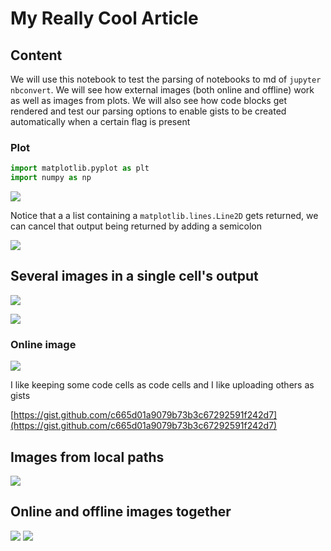 
# My Really Cool Article

## Content

We will use this notebook to test the parsing of notebooks to md of `jupyter nbconvert`. We will see how external images (both online and offline) work as well as images from plots. We will also see how code blocks get rendered and test our parsing options to enable gists to be created automatically when a certain flag is present

### Plot


```python
import matplotlib.pyplot as plt
import numpy as np
```

![](https://cdn-images-1.medium.com/proxy/1*ZnEIxs8iH8hajqTySqeARA.png)


Notice that a a list containing a `matplotlib.lines.Line2D` gets returned, we can cancel that output being returned by adding a semicolon

![](https://cdn-images-1.medium.com/proxy/1*ZnEIxs8iH8hajqTySqeARA.png)


## Several images in a single cell's output

![](https://cdn-images-1.medium.com/proxy/1*ZnEIxs8iH8hajqTySqeARA.png)

![](https://cdn-images-1.medium.com/proxy/1*fIAcA3AMNFGfxs42T2INsA.png)


### Online image

![](https://external-content.duckduckgo.com/iu/?u=https%3A%2F%2Ftse1.mm.bing.net%2Fth%3Fid%3DOIP.93Rd3hWSSUDZVPozrX4UcAHaLH%26pid%3DApi&f=1)

I like keeping some code cells as code cells and I like uploading others as gists

[https://gist.github.com/c665d01a9079b73b3c67292591f242d7](https://gist.github.com/c665d01a9079b73b3c67292591f242d7)

## Images from local paths

![](https://cdn-images-1.medium.com/proxy/1*xYdnXpwz3wapR0XTS4aP6Q.png)

## Online and offline images together

![](https://external-content.duckduckgo.com/iu/?u=https%3A%2F%2Ftse3.mm.bing.net%2Fth%3Fid%3DOIP.TYe3gPutefAvqQe69fSXYAAAAA%26pid%3DApi&f=1)
![](https://cdn-images-1.medium.com/proxy/1*xYdnXpwz3wapR0XTS4aP6Q.png)


```python

```
